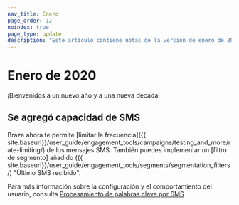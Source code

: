```yaml
---
nav_title: Enero
page_order: 12
noindex: true
page_type: update
description: "Este artículo contiene notas de la versión de enero de 2020."
---
```

# Enero de 2020

¡Bienvenidos a un nuevo año y a una nueva década! 

## Se agregó capacidad de SMS

Braze ahora te permite [limitar la frecuencia]({{ site.baseurl}}/user_guide/engagement_tools/campaigns/testing_and_more/rate-limiting/) de los mensajes SMS. También puedes implementar un [filtro de segmento] añadido ({{ site.baseurl}}/user_guide/engagement_tools/segments/segmentation_filters/) "Último SMS recibido".

Para más información sobre la configuración y el comportamiento del usuario, consulta [Procesamiento de palabras clave por SMS]({{site.baseurl}}/user_guide/message_building_by_channel/sms_mms_rcs/keywords/)
